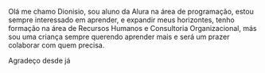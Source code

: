 Olá me chamo Dionisio, sou aluno da Alura na área de programação,
estou sempre interessado em aprender, e expandir meus horizontes,
tenho formação na área de Recursos Humanos e Consultoria Organizacional,
más sou uma criança sempre querendo aprender mais e será um prazer colaborar
com quem precisa.

Agradeço desde já

<!---
kingsdiih/kingsdiih is a ✨ special ✨ repository because its `README.md` (this file) appears on your GitHub profile.
You can click the Preview link to take a look at your changes.
--->
